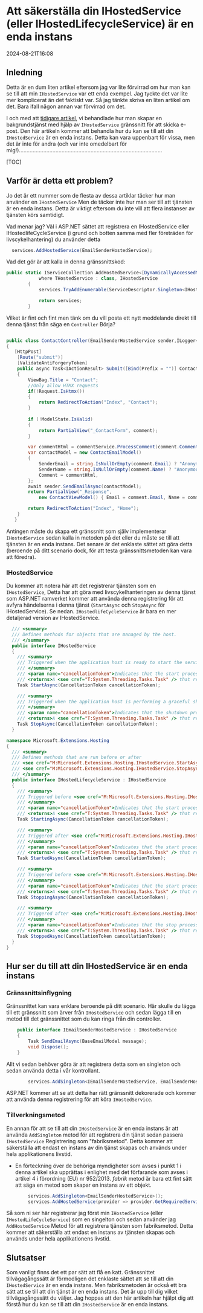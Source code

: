 # Att säkerställa din IHostedService (eller IHostedLifecycleService) är en enda instans

<!--category-- ASP.NET -->
<datetime class="hidden">2024-08-21T16:08</datetime>

## Inledning

Detta är en dum liten artikel eftersom jag var lite förvirrad om hur man kan se till att min `IHostedService` var ett enda exempel. Jag tyckte det var lite mer komplicerat än det faktiskt var. Så jag tänkte skriva en liten artikel om det. Bara ifall någon annan var förvirrad om det.

I och med att [tidigare artikel](/blog/addingasyncsendingforemails), vi behandlade hur man skapar en bakgrundstjänst med hjälp av `IHostedService` gränssnitt för att skicka e-post. Den här artikeln kommer att behandla hur du kan se till att din `IHostedService` är en enda instans.
Detta kan vara uppenbart för vissa, men det är inte för andra (och var inte omedelbart för mig!)..............................................................................................

[TOC]

## Varför är detta ett problem?

Jo det är ett nummer som de flesta av dessa artiklar täcker hur man använder en `IHostedService` Men de täcker inte hur man ser till att tjänsten är en enda instans. Detta är viktigt eftersom du inte vill att flera instanser av tjänsten körs samtidigt.

Vad menar jag? Väl i ASP.NET sättet att registrera en IHostedService eller IHostedlifeCycleService (i grund och botten samma med fler företräden för livscykelhantering) du använder detta

```csharp
  services.AddHostedService(EmailSenderHostedService);
```

Vad det gör är att kalla in denna gränssnittskod:

```csharp
public static IServiceCollection AddHostedService<[DynamicallyAccessedMembers(DynamicallyAccessedMemberTypes.PublicConstructors)] THostedService>(this IServiceCollection services)
            where THostedService : class, IHostedService
        {
            services.TryAddEnumerable(ServiceDescriptor.Singleton<IHostedService, THostedService>());

            return services;
        }

```

Vilket är fint och fint men tänk om du vill posta ett nytt meddelande direkt till denna tjänst från säga en `Controller` Börja?

```csharp

public class ContactController(EmailSenderHostedService sender,ILogger<BaseController> logger) ...
{
   [HttpPost]
    [Route("submit")]
    [ValidateAntiForgeryToken]
    public async Task<IActionResult> Submit([Bind(Prefix = "")] ContactViewModel comment)
    {
        ViewBag.Title = "Contact";
        //Only allow HTMX requests
        if(!Request.IsHtmx())
        {
            return RedirectToAction("Index", "Contact");
        }
      
        if (!ModelState.IsValid)
        {
            return PartialView("_ContactForm", comment);
        }

        var commentHtml = commentService.ProcessComment(comment.Comment);
        var contactModel = new ContactEmailModel()
        {
            SenderEmail = string.IsNullOrEmpty(comment.Email) ? "Anonymous" : comment.Email,
            SenderName = string.IsNullOrEmpty(comment.Name) ? "Anonymous" : comment.Name,
            Comment = commentHtml,
        };
        await sender.SendEmailAsync(contactModel);
        return PartialView("_Response",
            new ContactViewModel() { Email = comment.Email, Name = comment.Name, Comment = commentHtml });

        return RedirectToAction("Index", "Home");
    }
   }
```

Antingen måste du skapa ett gränssnitt som själv implementerar `IHostedService` sedan kalla in metoden på det eller du måste se till att tjänsten är en enda instans. Det senare är det enklaste sättet att göra detta (beroende på ditt scenario dock, för att testa gränssnittsmetoden kan vara att föredra).

### IHostedService

Du kommer att notera här att det registrerar tjänsten som en `IHostedService`, Detta har att göra med livscykelhanteringen av denna tjänst som ASP.NET ramverket kommer att använda denna registrering för att avfyra händelserna i denna tjänst (`StartAsync` och `StopAsync` för IHostedService). Se nedan. `IHostedlifeCycleService` är bara en mer detaljerad version av IHostedService.

```csharp
  /// <summary>
  /// Defines methods for objects that are managed by the host.
  /// </summary>
  public interface IHostedService
  {
    /// <summary>
    /// Triggered when the application host is ready to start the service.
    /// </summary>
    /// <param name="cancellationToken">Indicates that the start process has been aborted.</param>
    /// <returns>A <see cref="T:System.Threading.Tasks.Task" /> that represents the asynchronous Start operation.</returns>
    Task StartAsync(CancellationToken cancellationToken);

    /// <summary>
    /// Triggered when the application host is performing a graceful shutdown.
    /// </summary>
    /// <param name="cancellationToken">Indicates that the shutdown process should no longer be graceful.</param>
    /// <returns>A <see cref="T:System.Threading.Tasks.Task" /> that represents the asynchronous Stop operation.</returns>
    Task StopAsync(CancellationToken cancellationToken);
  }

namespace Microsoft.Extensions.Hosting
{
  /// <summary>
  /// Defines methods that are run before or after
  /// <see cref="M:Microsoft.Extensions.Hosting.IHostedService.StartAsync(System.Threading.CancellationToken)" /> and
  /// <see cref="M:Microsoft.Extensions.Hosting.IHostedService.StopAsync(System.Threading.CancellationToken)" />.
  /// </summary>
  public interface IHostedLifecycleService : IHostedService
  {
    /// <summary>
    /// Triggered before <see cref="M:Microsoft.Extensions.Hosting.IHostedService.StartAsync(System.Threading.CancellationToken)" />.
    /// </summary>
    /// <param name="cancellationToken">Indicates that the start process has been aborted.</param>
    /// <returns>A <see cref="T:System.Threading.Tasks.Task" /> that represents the asynchronous operation.</returns>
    Task StartingAsync(CancellationToken cancellationToken);

    /// <summary>
    /// Triggered after <see cref="M:Microsoft.Extensions.Hosting.IHostedService.StartAsync(System.Threading.CancellationToken)" />.
    /// </summary>
    /// <param name="cancellationToken">Indicates that the start process has been aborted.</param>
    /// <returns>A <see cref="T:System.Threading.Tasks.Task" /> that represents the asynchronous operation.</returns>
    Task StartedAsync(CancellationToken cancellationToken);

    /// <summary>
    /// Triggered before <see cref="M:Microsoft.Extensions.Hosting.IHostedService.StopAsync(System.Threading.CancellationToken)" />.
    /// </summary>
    /// <param name="cancellationToken">Indicates that the start process has been aborted.</param>
    /// <returns>A <see cref="T:System.Threading.Tasks.Task" /> that represents the asynchronous operation.</returns>
    Task StoppingAsync(CancellationToken cancellationToken);

    /// <summary>
    /// Triggered after <see cref="M:Microsoft.Extensions.Hosting.IHostedService.StopAsync(System.Threading.CancellationToken)" />.
    /// </summary>
    /// <param name="cancellationToken">Indicates that the stop process has been aborted.</param>
    /// <returns>A <see cref="T:System.Threading.Tasks.Task" /> that represents the asynchronous operation.</returns>
    Task StoppedAsync(CancellationToken cancellationToken);
  }
}
```

## Hur ser du till att din IHostedService är en enda instans

### Gränssnittsinflygning

Gränssnittet kan vara enklare beroende på ditt scenario. Här skulle du lägga till ett gränssnitt som ärver från `IHostedService` och sedan lägga till en metod till det gränssnittet som du kan ringa från din controller.

```csharp
    public interface IEmailSenderHostedService : IHostedService
    {
        Task SendEmailAsync(BaseEmailModel message);
        void Dispose();
    }
```

Allt vi sedan behöver göra är att registrera detta som en singleton och sedan använda detta i vår kontrollant.

```csharp
        services.AddSingleton<IEmailSenderHostedService, EmailSenderHostedService>();
```

ASP.NET kommer att se att detta har rätt gränssnitt dekorerade och kommer att använda denna registrering för att köra `IHostedService`.

### Tillverkningsmetod

En annan för att se till att din `IHostedService` är en enda instans är att använda `AddSingleton` metod för att registrera din tjänst sedan passera `IHostedService` Registrering som "fabriksmetod". Detta kommer att säkerställa att endast en instans av din tjänst skapas och används under hela applikationens livstid.

* En förteckning över de behöriga myndigheter som avses i punkt 1 i denna artikel ska upprättas i enlighet med det förfarande som avses i artikel 4 i förordning (EU) nr 952/2013. *fabrik* metod är bara ett fint sätt att säga en metod som skapar en instans av ett objekt.

```csharp
        services.AddSingleton<EmailSenderHostedService>();
        services.AddHostedService(provider => provider.GetRequiredService<EmailSenderHostedService>());
```

Så som ni ser här registrerar jag först min `IHostedService` (eller `IHostedLifeCycleService`) som en singelton och sedan använder jag `AddHostedService` Metod för att registrera tjänsten som fabriksmetod. Detta kommer att säkerställa att endast en instans av tjänsten skapas och används under hela applikationens livstid.

## Slutsatser

Som vanligt finns det ett par sätt att flå en katt. Gränssnittet tillvägagångssätt är förmodligen det enklaste sättet att se till att din `IHostedService` är en enda instans. Men fabriksmetoden är också ett bra sätt att se till att din tjänst är en enda instans. Det är upp till dig vilket tillvägagångssätt du väljer. Jag hoppas att den här artikeln har hjälpt dig att förstå hur du kan se till att din `IHostedService` är en enda instans.